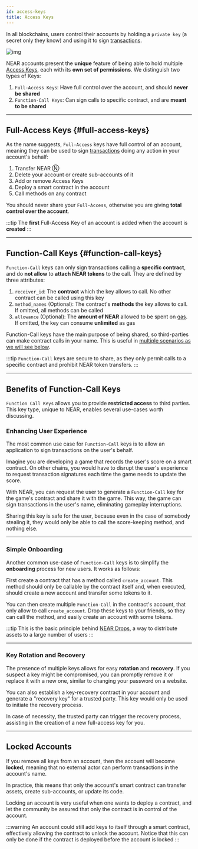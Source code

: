 ```yaml
---
id: access-keys
title: Access Keys
---
```

In all blockchains, users control their accounts by holding a `private key` (a secret only they know) and using it to sign [transactions](./transactions.md).

![img](@site/static/docs/assets/welcome-pages/access-keys.png)

NEAR accounts present the **unique** feature of being able to hold multiple [Access Keys](https://en.wikipedia.org/wiki/Public-key_cryptography), each with its **own set of permissions**. We distinguish two types of Keys:

1. `Full-Access Keys`: Have full control over the account, and should **never be shared**
2. `Function-Call Keys`: Can sign calls to specific contract, and are **meant to be shared**

---

## Full-Access Keys {#full-access-keys}
As the name suggests, `Full-Access` keys have full control of an account, meaning they can be used to sign [transactions](transactions.md) doing any action in your account's behalf:

1. Transfer NEAR Ⓝ
2. Delete your account or create sub-accounts of it
3. Add or remove Access Keys
4. Deploy a smart contract in the account
5. Call methods on any contract

You should never share your `Full-Access`, otherwise you are giving **total control over the account**.

:::tip
The **first** Full-Access Key of an account is added when the account is **created**
:::

---

## Function-Call Keys {#function-call-keys}

`Function-Call` keys can only sign transactions calling a **specific contract**, and do **not allow** to **attach NEAR tokens** to the call. They are defined by three attributes:
1. `receiver_id`: The **contract** which the key allows to call. No other contract can be called using this key
2. `method_names` (Optional): The contract's **methods** the key allows to call. If omitted, all methods can be called
3. `allowance` (Optional): The **amount of NEAR** allowed to be spent on [gas](gas.md). If omitted, the key can consume **unlimited** as gas

Function-Call keys have the main purpose of being shared, so third-parties can make contract calls in your name. This is useful in [multiple scenarios as we will see below](#benefits-of-function-call-keys).

:::tip 
`Function-Call` keys are secure to share, as they only permit calls to a specific contract and prohibit NEAR token transfers.
:::

---

## Benefits of Function-Call Keys

`Function Call Keys` allows you to provide **restricted access** to third parties. This key type, unique to NEAR, enables several use-cases worth discussing.

### Enhancing User Experience
The most common use case for `Function-Call` keys is to allow an application to sign transactions on the user's behalf.

Imagine you are developing a game that records the user's score on a smart contract. On other chains, you would have to disrupt the user's experience to request transaction signatures each time the game needs to update the score.

With NEAR, you can request the user to generate a `Function-Call` key for the game's contract and share it with the game. This way, the game can sign transactions in the user's name, eliminating gameplay interruptions.

Sharing this key is safe for the user, because even in the case of somebody stealing it, they would only be able to call the score-keeping method, and nothing else.

<hr class="subsection" />

### Simple Onboarding

Another common use-case of `Function-Call` keys is to simplify the **onboarding** process for new users. It works as follows:

First create a contract that has a method called `create_account`. This method should only be callable by the contract itself and, when executed, should create a new account and transfer some tokens to it.

You can then create multiple `Function-Call` in the contract's account, that only allow to call `create_account`. Drop these keys to your friends, so they can call the method, and easily create an account with some tokens.

:::tip
This is the basic principle behind [NEAR Drops](../../2.build/5.primitives/linkdrop.md), a way to distribute assets to a large number of users
:::

<hr class="subsection" />

### Key Rotation and Recovery

The presence of multiple keys allows for easy **rotation** and **recovery**. If you suspect a key might be compromised, you can promptly remove it or replace it with a new one, similar to changing your password on a website.

You can also establish a key-recovery contract in your account and generate a "recovery key" for a trusted party. This key would only be used to initiate the recovery process.

In case of necessity, the trusted party can trigger the recovery process, assisting in the creation of a new full-access key for you.

---

## Locked Accounts
If you remove all keys from an account, then the account will become **locked**, meaning that no external actor can perform transactions in the
account's name.

In practice, this means that only the account's smart contract can transfer assets, create sub-accounts, or update its code.

Locking an account is very useful when one wants to deploy a contract, and let the community be assured that only the contract is in control of the account.

:::warning
An account could still add keys to itself through a smart contract, effectively allowing the contract to unlock the account. Notice that this can only be done if the contract is deployed before the account is locked
:::